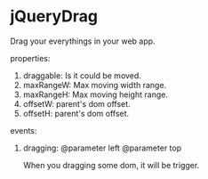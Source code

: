 # jQueryDrag
Drag your everythings in your web app.

properties:
1. draggable: Is it could be moved.
2. maxRangeW: Max moving width range.
3. maxRangeH: Max moving height range.
4. offsetW: parent's dom offset.
5. offsetH: parent's dom offset.

events:
1. dragging: 
	@parameter left
	@parameter top
   
   When you dragging some dom, it will be trigger.
